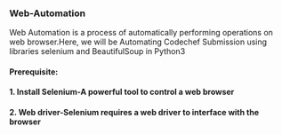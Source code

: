 ### Web-Automation 
Web Automation is a process of automatically performing operations on web browser.Here, we will be Automating Codechef Submission using libraries selenium and BeautifulSoup in Python3
#### Prerequisite:
#### 1. Install Selenium-A powerful tool to control a web browser
#### 2. Web driver-Selenium requires a web driver to interface with the browser
